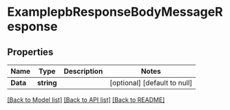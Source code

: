 # ExamplepbResponseBodyMessageResponse

## Properties
Name | Type | Description | Notes
------------ | ------------- | ------------- | -------------
**Data** | **string** |  | [optional] [default to null]

[[Back to Model list]](../README.md#documentation-for-models) [[Back to API list]](../README.md#documentation-for-api-endpoints) [[Back to README]](../README.md)
